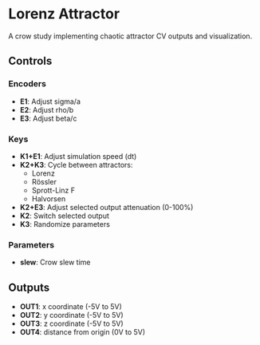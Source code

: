 # Lorenz Attractor

A crow study implementing chaotic attractor CV outputs and visualization.

## Controls

### Encoders
- **E1**: Adjust sigma/a
- **E2**: Adjust rho/b
- **E3**: Adjust beta/c

### Keys
- **K1+E1**: Adjust simulation speed (dt)
- **K2+K3**: Cycle between attractors:
  - Lorenz
  - Rössler
  - Sprott-Linz F
  - Halvorsen
- **K2+E3**: Adjust selected output attenuation (0-100%)
- **K2**: Switch selected output
- **K3**: Randomize parameters

### Parameters
- **slew**: Crow slew time

## Outputs
- **OUT1**: x coordinate (-5V to 5V)
- **OUT2**: y coordinate (-5V to 5V)
- **OUT3**: z coordinate (-5V to 5V)
- **OUT4**: distance from origin (0V to 5V)
